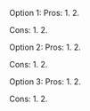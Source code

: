 Option 1:
Pros:
1. 
2. 

Cons:
1. 
2. 


Option 2:
Pros:
1. 
2. 

Cons:
1. 
2. 


Option 3:
Pros:
1. 
2. 

Cons:
1. 
2. 